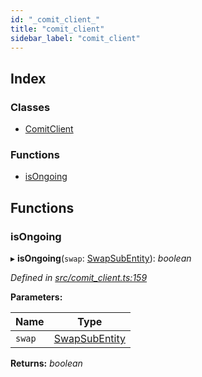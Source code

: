 ```yaml
---
id: "_comit_client_"
title: "comit_client"
sidebar_label: "comit_client"
---
```


## Index

### Classes

* [ComitClient](../classes/_comit_client_.comitclient.md)

### Functions

* [isOngoing](_comit_client_.md#isongoing)

## Functions

###  isOngoing

▸ **isOngoing**(`swap`: [SwapSubEntity](../interfaces/_cnd_cnd_.swapsubentity.md)): *boolean*

*Defined in [src/comit_client.ts:159](https://github.com/comit-network/comit-js-sdk/blob/ee6360f/src/comit_client.ts#L159)*

**Parameters:**

Name | Type |
------ | ------ |
`swap` | [SwapSubEntity](../interfaces/_cnd_cnd_.swapsubentity.md) |

**Returns:** *boolean*
